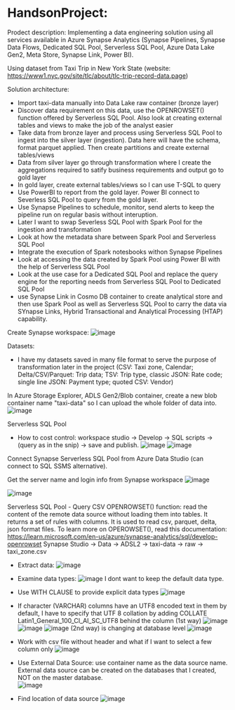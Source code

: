 # HandsonProject:
Prodect description: Implementing a data engineering solution using all services available in Azure Synapse Analytics (Synapse Pipelines, Synapse Data Flows, Dedicated SQL Pool, Serverless SQL Pool, Azure Data Lake Gen2, Meta Store, Synapse Link, Power BI). 

Using dataset from Taxi Trip in New York State (website: https://www1.nyc.gov/site/tlc/about/tlc-trip-record-data.page)

Solution architecture:
- Import taxi-data manually into Data Lake raw container (bronze layer)
- Discover data requirement on this data, use the OPENROWSET() function offered by Serverless SQL Pool. Also look at creating external tables and views to make the job of the analyst easier
- Take data from bronze layer and process using Serverless SQL Pool to ingest into the silver layer (ingestion). Data here will have the schema, format parquet applied. Then create partitions and create external tables/views
- Data from silver layer go through transformation where I create the aggregations required to satify business requirements and output go to gold layer
- In gold layer, create external tables/views so I can use T-SQL to query
- Use PowerBI to report from the gold layer. Power BI connect to Severless SQL Pool to query from the gold layer.
- Use Synapse Pipelines to schedule, monitor, send alerts to keep the pipeline run on regular basis without interuption.
- Later I want to swap Severless SQL Pool with Spark Pool for the ingestion and transformation
- Look at how the metadata share between Spark Pool and Serverless SQL Pool
- Integrate the execution of Spark notesbooks withon Synapse Pipelines
- Look at accessing the data created by Spark Pool using Power BI with the help of Serverless SQL Pool
- Look at the use case for a Dedicated SQL Pool and replace the query engine for the reporting needs from Serverless SQL Pool to Dedicated SQL Pool
- use Synapse Link in Cosmo DB container to create analytical store and then use Spark Pool as well as Serverless SQL Pool to carry the data via SYnapse Links, Hybrid Transactional and Analytical Processing (HTAP) capability.

Create Synapse workspace:
![image](https://github.com/britneydang/HandsonProject-Taxi/assets/110323703/752534ea-01e4-4cbc-8d2f-876fa93b01d6)

Datasets:
- I have my datasets saved in many file format to serve the purpose of transformation later in the project (CSV: Taxi zone, Calendar; Delta/CSV/Parquet: Trip data; TSV: Trip type, classic JSON: Rate code; single line JSON: Payment type; quoted CSV: Vendor)

In Azure Storage Explorer, ADLS Gen2/Blob container, create a new blob container name "taxi-data" so I can upload the whole folder of data into.
![image](https://github.com/britneydang/HandsonProject-Taxi/assets/110323703/0b9d9514-6d30-4dea-834f-31d0abace4cc)

Serverless SQL Pool
- How to cost control: workspace studio -> Develop -> SQL scripts -> (query as in the snip) -> save and publish.
![image](https://github.com/britneydang/HandsonProject-Taxi/assets/110323703/34395413-16e3-476a-9554-038c73580c66)
![image](https://github.com/britneydang/HandsonProject-Taxi/assets/110323703/845fb79c-2458-479c-b5eb-6d4ceb50ccd0)

Connect Synapse Serverless SQL Pool from Azure Data Studio (can connect to SQL SSMS alternative).

Get the server name and login info from Synapse workspace
![image](https://github.com/britneydang/HandsonProject-Taxi/assets/110323703/f0fe1bda-c54e-47d8-9637-e7b14a6f5c00)

![image](https://github.com/britneydang/HandsonProject-Taxi/assets/110323703/f5211ad6-6912-4c78-8b31-54a045dd7022)

Serverless SQL Pool - Query CSV
OPENROWSET() function: read the content of the remote data source without loading them into tables. It returns a set of rules with columns. It is used to read csv, parquet, delta, json format files.
To learn more on OPEROWSET(), read this documentation: https://learn.microsoft.com/en-us/azure/synapse-analytics/sql/develop-openrowset
Synapse Studio -> Data -> ADSL2 -> taxi-data -> raw -> taxi_zone.csv
- Extract data: 
![image](https://github.com/britneydang/HandsonProject-Taxi/assets/110323703/f730b58c-e007-4433-a443-dba9fd4111f0)

- Examine data types:
![image](https://github.com/britneydang/HandsonProject-Taxi/assets/110323703/2d85a822-ada7-44ba-82ed-56bdfa65030b)
I dont want to keep the default data type.
- Use WITH CLAUSE to provide explicit data types
![image](https://github.com/britneydang/HandsonProject-Taxi/assets/110323703/97db6a6f-e107-4d9f-89d9-c5c9824a1405)
- If character (VARCHAR) columns have an UTF8 encoded text in them by default, I have to specify that UTF 8 collation by adding COLLATE Latin1_General_100_CI_AI_SC_UTF8 behind the column (1st way)
![image](https://github.com/britneydang/HandsonProject-Taxi/assets/110323703/a8beffd7-b28b-400b-9e57-b7d24373557b)
![image](https://github.com/britneydang/HandsonProject-Taxi/assets/110323703/e71329be-85be-4fde-abeb-824fb6ebad9f)
![image](https://github.com/britneydang/HandsonProject-Taxi/assets/110323703/f870d4f8-caad-48d8-9f0a-d1ec710888d9)
(2nd way) is changing at database level
![image](https://github.com/britneydang/HandsonProject-Taxi/assets/110323703/36147d8e-e9d9-45cb-a594-b9181b01ccc2)
- Work with csv file without header and what if I want to select a few column only
![image](https://github.com/britneydang/HandsonProject-Taxi/assets/110323703/dfb8590d-1098-4431-ac09-aa824616a093)
- Use External Data Source: use container name as the data source name. External data source can be created on the databases that I created, NOT on the master database.  
![image](https://github.com/britneydang/HandsonProject-Taxi/assets/110323703/ef489fc4-e3d3-413e-ac43-7bbb96e199dd)
- Find location of data source
![image](https://github.com/britneydang/HandsonProject-Taxi/assets/110323703/d762131f-b9ca-4f37-833f-44c12799cec9)




















